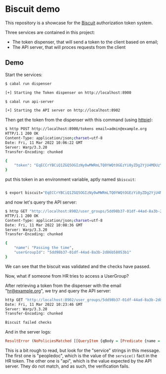 # Biscuit demo

This repository is a showcase for the [Biscuit](https://biscuitsec.org) authorization token system.

Three services are contained in this project:

* The token dispenser, that will send a token to the client based on email;
* The API server, that will proces requests from the client

## Demo

Start the services:

```bash
$ cabal run dispenser

[+] Starting the Token dispenser on http://localhost:8900

$ cabal run api-server

[+] Starting the API server on http://localhost:8902
```

Then get the token from the dispenser with this command (using [httpie](https://httpie.io)):

```bash
$ http POST http://localhost:8900/tokens email=admin@example.org              
HTTP/1.1 200 OK
Content-Type: application/json;charset=utf-8
Date: Fri, 11 Mar 2022 10:06:22 GMT
Server: Warp/3.3.20
Transfer-Encoding: chunked

{
    "token": "EqECCrYBCiQ1ZGQ5OGIzNy0wMWRmLTQ0YWQtOGEzYi0yZDg2YjU4MDUzYjEKJGFiNTNlN2ViLTdmZjItNDM4ZC1iNGRiLTBjZDEwMTNkOWE2OAoDYXBpCgRyZWFkCgdzZXJ2aWNlCgp1c2VyX2dyb3VwCgd1c2VyX2lkCgV3cml0ZRgCIggKBggNEgIYCCIQCg4IBBICGAoSAhgMEgIYByIQCg4IBBICGA4SAhgMEgIYByIICgYICxICGAkSJAgAEiC-S8ZXcwjZK0AVM3hFHkdWGr1x1WKa57rM76ERm84m0hpAm79G03LibmVHX9UOAW4g12i6XfU3dwmSge4Xn1cNM7z-3d2TkT4C_oBipJE-L_d4CgaUjAb17Qm3pe22L9NmDyIiCiCzUfLfQJGOlrLJ0NOM8eW3EUG7Ul4EhciUFeLes38MuA=="
}
```

put this token in an environment variable, aptly named `$biscuit`:

```bash

$ export biscuit="EqECCrYBCiQ1ZGQ5OGIzNy0wMWRmLTQ0YWQtOGEzYi0yZDg2YjU4MDUzYjEKJGFiNTNlN2ViLTdmZjItNDM4ZC1iNGRiLTBjZDEwMTNkOWE2OAoDYXBpCgRyZWFkCgdzZXJ2aWNlCgp1c2VyX2dyb3VwCgd1c2VyX2lkCgV3cml0ZRgCIggKBggNEgIYCCIQCg4IBBICGAoSAhgMEgIYByIQCg4IBBICGA4SAhgMEgIYByIICgYICxICGAkSJAgAEiC-S8ZXcwjZK0AVM3hFHkdWGr1x1WKa57rM76ERm84m0hpAm79G03LibmVHX9UOAW4g12i6XfU3dwmSge4Xn1cNM7z-3d2TkT4C_oBipJE-L_d4CgaUjAb17Qm3pe22L9NmDyIiCiCzUfLfQJGOlrLJ0NOM8eW3EUG7Ul4EhciUFeLes38MuA=="
```

and now let's query the API server:

```bash
$ http GET "http://localhost:8902/user_groups/5dd98b37-01df-44ad-8a3b-2d86b58053b1" "Authorization:Bearer $biscuit"
HTTP/1.1 200 OK
Content-Type: application/json;charset=utf-8
Date: Fri, 11 Mar 2022 10:08:36 GMT
Server: Warp/3.3.20
Transfer-Encoding: chunked

{
    "name": "Passing the time",
    "userGroupId": "5dd98b37-01df-44ad-8a3b-2d86b58053b1"
}
```

We can see that the biscuit was validated and the checks have passed.

Now, what if someone from HR tries to access a UserGroup?

After retrieving a token from the dispenser with the email "hr@example.org", we try and query the API server:

```bash
http GET "http://localhost:8902/user_groups/5dd98b37-01df-44ad-8a3b-2d86b58053b1" "Authorization:Bearer $hr_biscuit"HTTP/1.1 401 Unauthorized
Date: Fri, 11 Mar 2022 10:23:46 GMT
Server: Warp/3.3.20
Transfer-Encoding: chunked

Biscuit failed checks
```

And in the server logs:

```haskell
ResultError (NoPoliciesMatched [[QueryItem {qBody = [Predicate {name = "service", terms = [LString "peopledoc"]}], qExpressions = []}],[QueryItem {qBody = [Predicate {name = "service", terms = [LString "api"]}], qExpressions = []}]])
```

This is a bit rough to read, but look for the "service" strings in this message. The first one is "peopledoc", which is the value of the `service()` fact
in the HR token. The other one is "api", which is the value expected by the API server. They do not match, and as such, the verification fails.

